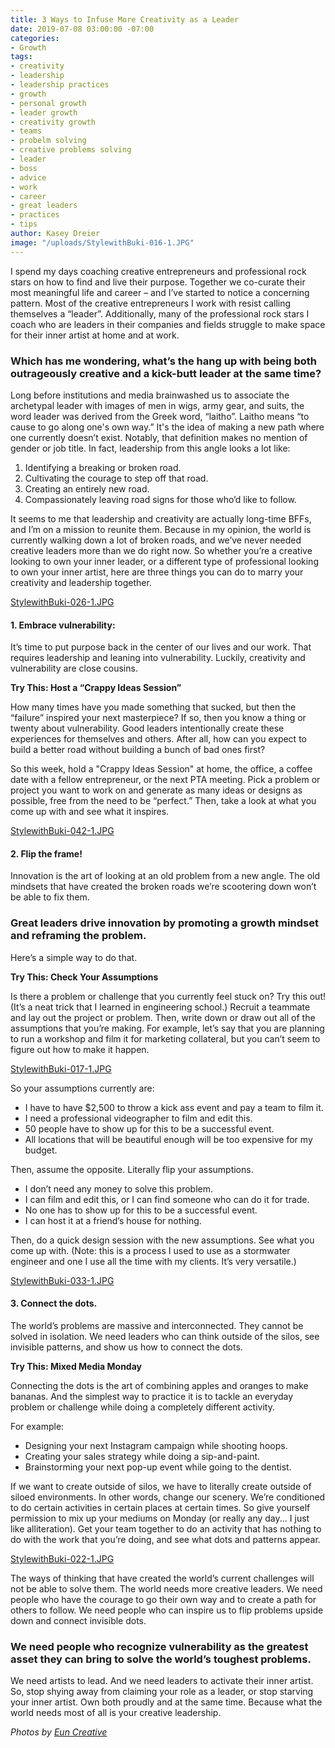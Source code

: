 ```yaml
---
title: 3 Ways to Infuse More Creativity as a Leader
date: 2019-07-08 03:00:00 -07:00
categories:
- Growth
tags:
- creativity
- leadership
- leadership practices
- growth
- personal growth
- leader growth
- creativity growth
- teams
- probelm solving
- creative problems solving
- leader
- boss
- advice
- work
- career
- great leaders
- practices
- tips
author: Kasey Dreier
image: "/uploads/StylewithBuki-016-1.JPG"
---
```


I spend my days coaching creative entrepreneurs and professional rock stars on how to find and live their purpose. Together we co-curate their most meaningful life and career – and I’ve started to notice a concerning pattern. Most of the creative entrepreneurs I work with resist calling themselves a “leader”. Additionally, many of the professional rock stars I coach who are leaders in their companies and fields struggle to make space for their inner artist at home and at work. 

### Which has me wondering, what’s the hang up with being both outrageously creative and a kick-butt leader at the same time?

Long before institutions and media brainwashed us to associate the archetypal leader with images of men in wigs, army gear, and suits, the word leader was derived from the Greek word, “laitho”. Laitho means “to cause to go along one's own way.” It's the idea of making a new path where one currently doesn’t exist. Notably, that definition makes no mention of gender or job title. In fact, leadership from this angle looks a lot like:

1. Identifying a breaking or broken road. 
2. Cultivating the courage to step off that road.
3. Creating an entirely new road.
4. Compassionately leaving road signs for those who’d like to follow.

It seems to me that leadership and creativity are actually long-time BFFs, and I’m on a mission to reunite them. Because in my opinion, the world is currently walking down a lot of broken roads, and we’ve never needed creative leaders more than we do right now. So whether you’re a creative looking to own your inner leader, or a different type of professional looking to own your inner artist, here are three things you can do to marry your creativity and leadership together. 

[StylewithBuki-026-1.JPG](/uploads/StylewithBuki-026-1.JPG)

#### 1. Embrace vulnerability: 

It’s time to put purpose back in the center of our lives and our work. That requires leadership and leaning into vulnerability. Luckily, creativity and vulnerability are close cousins.

**Try This: Host a “Crappy Ideas Session”**

How many times have you made something that sucked, but then the “failure” inspired your next masterpiece? If so, then you know a thing or twenty about vulnerability. Good leaders intentionally create these experiences for themselves and others. After all, how can you expect to build a better road without building a bunch of bad ones first?

So this week, hold a "Crappy Ideas Session" at home, the office, a coffee date with a fellow entrepreneur, or the next PTA meeting. Pick a problem or project you want to work on and generate as many ideas or designs as possible, free from the need to be “perfect.” Then, take a look at what you come up with and see what it inspires.

[StylewithBuki-042-1.JPG](/uploads/StylewithBuki-042-1.JPG)

#### 2. Flip the frame! 

Innovation is the art of looking at an old problem from a new angle. The old mindsets that have created the broken roads we’re scootering down won’t be able to fix them. 

### Great leaders drive innovation by promoting a growth mindset and reframing the problem. 

Here’s a simple way to do that. 

**Try This: Check Your Assumptions**

Is there a problem or challenge that you currently feel stuck on? Try this out! (It’s a neat trick that I learned in engineering school.) Recruit a teammate and lay out the project or problem. Then, write down or draw out all of the assumptions that you’re making. For example, let’s say that you are planning to run a workshop and film it for marketing collateral, but you can’t seem to figure out how to make it happen. 

[StylewithBuki-017-1.JPG](/uploads/StylewithBuki-017-1.JPG)

So your assumptions currently are:
- I have to have $2,500 to throw a kick ass event and pay a team to film it.
- I need a professional videographer to film and edit this.
- 50 people have to show up for this to be a successful event.
- All locations that will be beautiful enough will be too expensive for my budget.

Then, assume the opposite. Literally flip your assumptions.
- I don’t need any money to solve this problem.
- I can film and edit this, or I can find someone who can do it for trade.
- No one has to show up for this to be a successful event.
- I can host it at a friend’s house for nothing.

Then, do a quick design session with the new assumptions. See what you come up with. (Note: this is a process I used to use as a stormwater engineer and one I use all the time with my clients. It’s very versatile.)

[StylewithBuki-033-1.JPG](/uploads/StylewithBuki-033-1.JPG)

#### 3. Connect the dots. 

The world’s problems are massive and interconnected. They cannot be solved in isolation. We need leaders who can think outside of the silos, see invisible patterns, and show us how to connect the dots.

**Try This: Mixed Media Monday**

Connecting the dots is the art of combining apples and oranges to make bananas. And the simplest way to practice it is to tackle an everyday problem or challenge while doing a completely different activity.

For example:
- Designing your next Instagram campaign while shooting hoops.
- Creating your sales strategy while doing a sip-and-paint.
- Brainstorming your next pop-up event while going to the dentist.

If we want to create outside of silos, we have to literally create outside of siloed environments. In other words, change our scenery. We’re conditioned to do certain activities in certain places at certain times. So give yourself permission to mix up your mediums on Monday (or really any day... I just like alliteration). Get your team together to do an activity that has nothing to do with the work that you’re doing, and see what dots and patterns appear. 

[StylewithBuki-022-1.JPG](/uploads/StylewithBuki-022-1.JPG)

The ways of thinking that have created the world’s current challenges will not be able to solve them. The world needs more creative leaders. We need people who have the courage to go their own way and to create a path for others to follow. We need people who can inspire us to flip problems upside down and connect invisible dots. 

### We need people who recognize vulnerability as the greatest asset they can bring to solve the world’s toughest problems. 

We need artists to lead. And we need leaders to activate their inner artist. So, stop shying away from claiming your role as a leader, or stop starving your inner artist. Own both proudly and at the same time. Because what the world needs most of all is your creative leadership.

_Photos by [Eun Creative](http://www.euncreative.com/)_